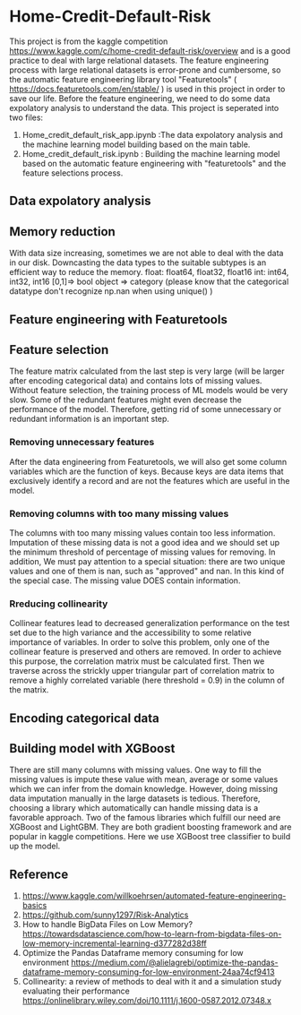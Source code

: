 # Home-Credit-Default-Risk
This project is from the kaggle competition https://www.kaggle.com/c/home-credit-default-risk/overview and is a good practice to deal with large relational datasets. The feature engineering process with large relational datasets is error-prone and cumbersome, so the automatic feature engineering library tool "Featuretools" ( https://docs.featuretools.com/en/stable/  ) is used in this project in order to save our life. Before the feature engineering, we need to do some data expolatory analysis to understand the data. This project is seperated into two files:
1. Home_credit_default_risk_app.ipynb :The data expolatory analysis and the machine learning model building based on the main table.
2. Home_credit_default_risk.ipynb : Building the machine learning model based on the automatic feature engineering with "featuretools" and the feature selections process.
## Data expolatory analysis
## Memory reduction
With data size increasing, sometimes we are not able to deal with the data in our disk. Downcasting the data types to the suitable subtypes is an efficient way to reduce the memory.
float: float64, float32, float16
int: int64, int32, int16
[0,1]=> bool
object => category (please know that the categorical datatype don't recognize np.nan when using unique() )
## Feature engineering with Featuretools
## Feature selection
The feature matrix calculated from the last step is very large (will be larger after encoding categorical data) and contains lots of missing values. Without feature selection, the training process of ML models would be very slow. Some of the redundant features might even decrease the performance of the model. Therefore, getting rid of some unnecessary or redundant information is an important step.
### Removing unnecessary features
After the data engineering from Featuretools, we will also get some column variables which are the function of keys. Because keys are data items that exclusively identify a record and are not the features which are useful in the model.
### Removing columns with too many missing values
The columns with too many missing values contain too less information. Imputation of these missing data is not a good idea and we should set up the minimum threshold of percentage of missing values for removing. In addition, We must pay attention to a special situation: there are two unique values and one of them is nan, such as "approved" and nan. In this kind of the special case. The missing value DOES contain information.
### Rreducing collinearity
Collinear features lead to decreased generalization performance on the test set due to the high variance and the accessibility to some relative importance of variables. In order to solve this problem, only one of the collinear feature is preserved and others are removed. In order to achieve this purpose, the correlation matrix must be calculated first. Then we traverse across the strickly upper triangular part of correlation matrix to remove a highly correlated variable (here threshold = 0.9) in the column of the matrix.
## Encoding categorical data
## Building model with XGBoost
There are still many columns with missing values. One way to fill the missing values is impute these value with mean, average or some values which we can infer from the domain knowledge. However, doing missing data imputation manually in the large datasets is tedious. Therefore, choosing a library which automatically can handle missing data is a favorable approach. Two of the famous libraries which fulfill our need are XGBoost and LightGBM. They are both gradient boosting framework and are popular in kaggle competitions. Here we use XGBoost tree classifier to build up the model.
## Reference
1. https://www.kaggle.com/willkoehrsen/automated-feature-engineering-basics
2. https://github.com/sunny1297/Risk-Analytics
3. How to handle BigData Files on Low Memory?
https://towardsdatascience.com/how-to-learn-from-bigdata-files-on-low-memory-incremental-learning-d377282d38ff
4. Optimize the Pandas Dataframe memory consuming for low environment
https://medium.com/@alielagrebi/optimize-the-pandas-dataframe-memory-consuming-for-low-environment-24aa74cf9413
4. Collinearity: a review of methods to deal with it and a simulation study evaluating their performance
https://onlinelibrary.wiley.com/doi/10.1111/j.1600-0587.2012.07348.x
